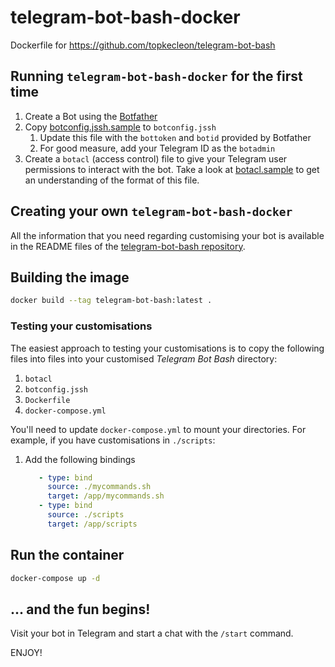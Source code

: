 # telegram-bot-bash-docker
Dockerfile for https://github.com/topkecleon/telegram-bot-bash

## Running `telegram-bot-bash-docker` for the first time

1. Create a Bot using the [Botfather](https://t.me/Botfather)
1. Copy [botconfig.jssh.sample](botconfig.jssh.sample) to `botconfig.jssh`
   1. Update this file with the `bottoken` and `botid` provided by Botfather
   1. For good measure, add your Telegram ID as the `botadmin`
1. Create a `botacl` (access control) file to give your Telegram user permissions to interact with the bot.  Take a look at [botacl.sample](botacl.sample) to get an understanding of the format of this file.

## Creating your own `telegram-bot-bash-docker`

All the information that you need regarding customising your bot is available in the README files of the [telegram-bot-bash repository](https://github.com/topkecleon/telegram-bot-bash).

## Building the image

```bash
docker build --tag telegram-bot-bash:latest .
```

### Testing your customisations

The easiest approach to testing your customisations is to copy the following files into files into your customised _Telegram Bot Bash_ directory:

1. `botacl`
1. `botconfig.jssh`
1. `Dockerfile`
1. `docker-compose.yml` 

You'll need to update `docker-compose.yml` to mount your directories.  For example, if you have customisations in `./scripts`:

1. Add the following bindings

   ```yaml
      - type: bind
        source: ./mycommands.sh
        target: /app/mycommands.sh
      - type: bind
        source: ./scripts
        target: /app/scripts
   ```

## Run the container

```bash
docker-compose up -d
```

## ... and the fun begins!

Visit your bot in Telegram and start a chat with the `/start` command.

ENJOY!